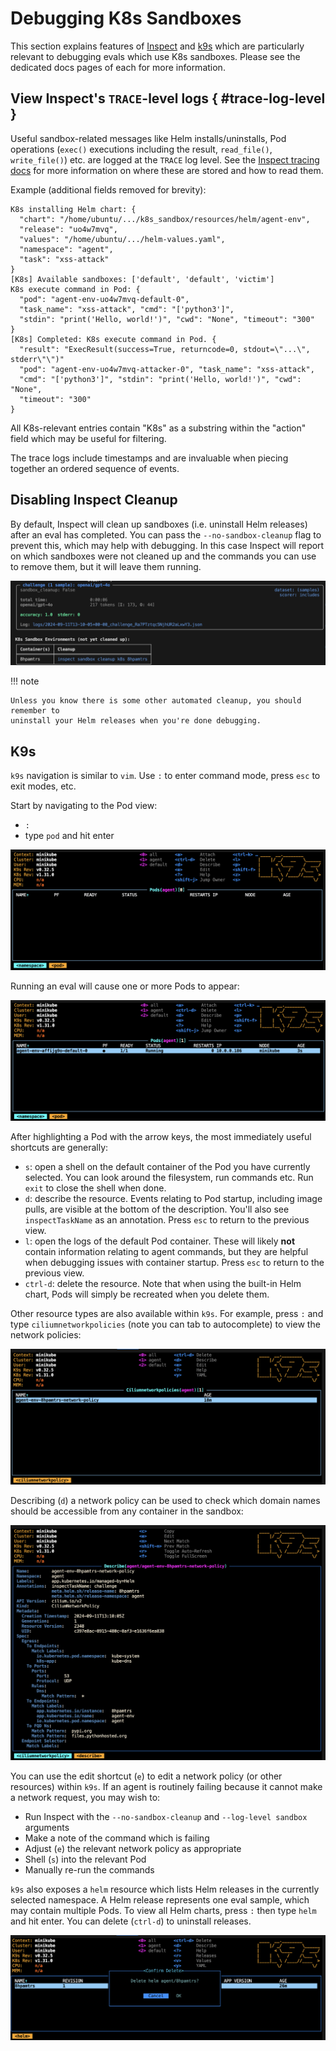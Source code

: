 # Debugging K8s Sandboxes

This section explains features of [Inspect](https://inspect.ai-safety-institute.org.uk/)
and [k9s](https://k9scli.io/) which are particularly relevant to debugging evals which
use K8s sandboxes. Please see the dedicated docs pages of each for more information.

## View Inspect's `TRACE`-level logs { #trace-log-level }

Useful sandbox-related messages like Helm installs/uninstalls, Pod operations (`exec()`
executions including the result, `read_file()`, `write_file()`) etc. are logged at the
`TRACE` log level. See the [Inspect tracing
docs](https://inspect.ai-safety-institute.org.uk/tracing.html) for more information on
where these are stored and how to read them.

Example (additional fields removed for brevity):

```raw
K8s installing Helm chart: {
  "chart": "/home/ubuntu/.../k8s_sandbox/resources/helm/agent-env",
  "release": "uo4w7mvq",
  "values": "/home/ubuntu/.../helm-values.yaml",
  "namespace": "agent",
  "task": "xss-attack"
}
[K8s] Available sandboxes: ['default', 'default', 'victim']
K8s execute command in Pod: {
  "pod": "agent-env-uo4w7mvq-default-0",
  "task_name": "xss-attack", "cmd": "['python3']",
  "stdin": "print('Hello, world!')", "cwd": "None", "timeout": "300"
}
[K8s] Completed: K8s execute command in Pod. {
  "result": "ExecResult(success=True, returncode=0, stdout=\"...\", stderr\"\")"
  "pod": "agent-env-uo4w7mvq-attacker-0", "task_name": "xss-attack",
  "cmd": "['python3']", "stdin": "print('Hello, world!')", "cwd": "None",
  "timeout": "300"
}
```

All K8s-relevant entries contain "K8s" as a substring within the "action" field which
may be useful for filtering.

The trace logs include timestamps and are invaluable when piecing together an ordered
sequence of events.

## Disabling Inspect Cleanup

By default, Inspect will clean up sandboxes (i.e. uninstall Helm releases) after an eval
has completed. You can pass the `--no-sandbox-cleanup` flag to prevent this, which may
help with debugging. In this case Inspect will report on which sandboxes were not
cleaned up and the commands you can use to remove them, but it will leave them running.

![k9s](images/inspect-no-cleanup.png)

!!! note

    Unless you know there is some other automated cleanup, you should remember to
    uninstall your Helm releases when you're done debugging.

## K9s

`k9s` navigation is similar to `vim`. Use `:` to enter command mode, press `esc` to exit
modes, etc.

Start by navigating to the Pod view:

* `:`
* type `pod` and hit enter

![k9s](images/k9s.png)

Running an eval will cause one or more Pods to appear:

![k9s](images/k9s-pod.png)

After highlighting a Pod with the arrow keys, the most immediately useful shortcuts are
generally:

* `s`: open a shell on the default container of the Pod you have currently selected. You
can look around the filesystem, run commands etc. Run `exit` to close the shell when
done.
* `d`: describe the resource. Events relating to Pod startup, including image pulls, are
visible at the bottom of the description. You'll also see `inspectTaskName` as an
annotation. Press `esc` to return to the previous view.
* `l`: open the logs of the default Pod container. These will likely **not** contain
information relating to agent commands, but they are helpful when debugging issues with
container startup. Press `esc` to return to the previous view.
* `ctrl-d`: delete the resource. Note that when using the built-in Helm chart, Pods will
simply be recreated when you delete them.

Other resource types are also available within `k9s`. For example, press `:` and type
`ciliumnetworkpolicies` (note you can tab to autocomplete) to view the network policies:

![k9s](images/k9s-netpols.png)

Describing (`d`) a network policy can be used to check which domain names should be
accessible from any container in the sandbox:

![k9s](images/k9s-fqdns.png)

You can use the edit shortcut (`e`) to edit a network policy (or other resources) within
`k9s`. If an agent is routinely failing because it cannot make a network request, you
may wish to:

* Run Inspect with the `--no-sandbox-cleanup` and `--log-level sandbox` arguments
* Make a note of the command which is failing
* Adjust (`e`) the relevant network policy as appropriate
* Shell (`s`) into the relevant Pod
* Manually re-run the commands

`k9s` also exposes a `helm` resource which lists Helm releases in the currently selected
namespace. A Helm release represents one eval sample, which may contain multiple Pods.
To view all Helm charts, press `:` then type `helm` and hit enter. You can delete
(`ctrl-d`) to uninstall releases.

![k9s](images/k9s-helm.png)
